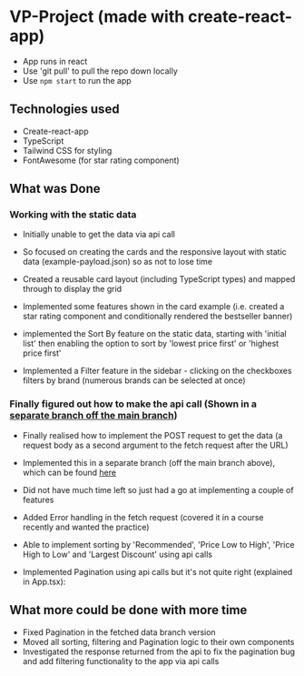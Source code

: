 # VP-Project (made with create-react-app)

- App runs in react
- Use 'git pull' to pull the repo down locally
- Use `npm start` to run the app

## Technologies used

- Create-react-app
- TypeScript
- Tailwind CSS for styling
- FontAwesome (for star rating component)

## What was Done

### Working with the static data

- Initially unable to get the data via api call
- So focused on creating the cards and the responsive layout with static data (example-payload.json) so as not to lose time
- Created a reusable card layout (including TypeScript types) and mapped through to display the grid
- Implemented some features shown in the card example (i.e. created a star rating component and conditionally rendered the bestseller banner)

- implemented the Sort By feature on the static data, starting with 'initial list' then enabling the option to sort by 'lowest price first' or 'highest price first'

- Implemented a Filter feature in the sidebar - clicking on the checkboxes filters by brand (numerous brands can be selected at once)

### Finally figured out how to make the api call (Shown in a [separate branch off the main branch](https://github.com/char502/vp-project/tree/started-example-with-fetched-data))

- Finally realised how to implement the POST request to get the data (a request body as a second argument to the fetch request after the URL)
- Implemented this in a separate branch (off the main branch above), which can be found [here](https://github.com/char502/vp-project/tree/started-example-with-fetched-data)

- Did not have much time left so just had a go at implementing a couple of features
- Added Error handling in the fetch request (covered it in a course recently and wanted the practice)

- Able to implement sorting by 'Recommended', 'Price Low to High', 'Price High to Low' and 'Largest Discount' using api calls
- Implemented Pagination using api calls but it's not quite right (explained in App.tsx):

## What more could be done with more time

- Fixed Pagination in the fetched data branch version
- Moved all sorting, filtering and Pagination logic to their own components
- Investigated the response returned from the api to fix the pagination bug and add filtering functionality to the app via api calls
